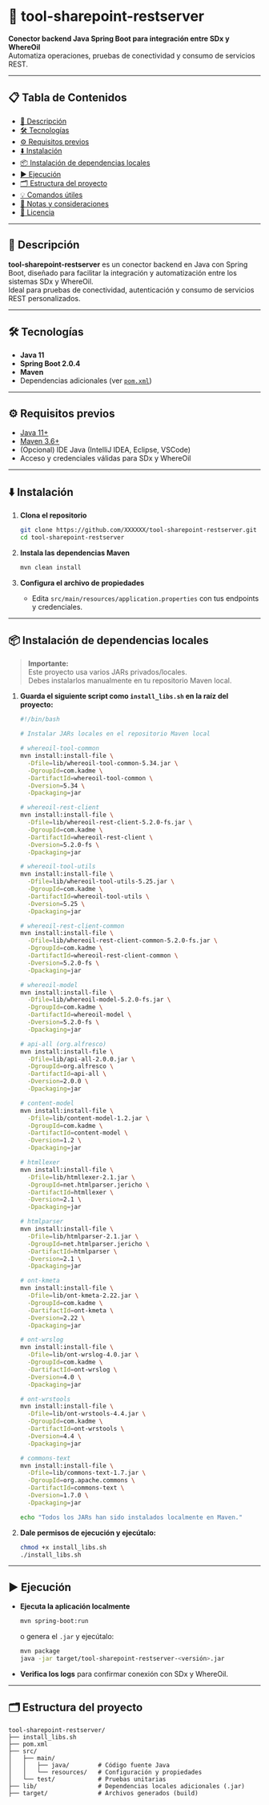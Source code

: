 # 🚀 tool-sharepoint-restserver

**Conector backend Java Spring Boot para integración entre SDx y WhereOil**  
Automatiza operaciones, pruebas de conectividad y consumo de servicios REST.

---

## 📋 Tabla de Contenidos

- [📝 Descripción](#-descripción)
- [🛠️ Tecnologías](#-tecnologías)
- [⚙️ Requisitos previos](#-requisitos-previos)
- [⬇️ Instalación](#️-instalación)
- [📦 Instalación de dependencias locales](#-instalación-de-dependencias-locales)
- [▶️ Ejecución](#️-ejecución)
- [🗂️ Estructura del proyecto](#️-estructura-del-proyecto)
- [💡 Comandos útiles](#-comandos-útiles)
- [🔖 Notas y consideraciones](#-notas-y-consideraciones)
- [📄 Licencia](#-licencia)

---

## 📝 Descripción

**tool-sharepoint-restserver** es un conector backend en Java con Spring Boot, diseñado para facilitar la integración y automatización entre los sistemas SDx y WhereOil.  
Ideal para pruebas de conectividad, autenticación y consumo de servicios REST personalizados.

---

## 🛠️ Tecnologías

- **Java 11**
- **Spring Boot 2.0.4**
- **Maven**
- Dependencias adicionales (ver [`pom.xml`](tool-sharepoint-restserver/pom.xml))

---

## ⚙️ Requisitos previos

- [Java 11+](https://adoptium.net/)
- [Maven 3.6+](https://maven.apache.org/)
- (Opcional) IDE Java (IntelliJ IDEA, Eclipse, VSCode)
- Acceso y credenciales válidas para SDx y WhereOil

---

## ⬇️ Instalación

1. **Clona el repositorio**
    ```bash
    git clone https://github.com/XXXXXX/tool-sharepoint-restserver.git
    cd tool-sharepoint-restserver
    ```

2. **Instala las dependencias Maven**
    ```bash
    mvn clean install
    ```

3. **Configura el archivo de propiedades**
    - Edita `src/main/resources/application.properties` con tus endpoints y credenciales.

---

## 📦 Instalación de dependencias locales

> **Importante:**  
> Este proyecto usa varios JARs privados/locales.  
> Debes instalarlos manualmente en tu repositorio Maven local.

1. **Guarda el siguiente script como `install_libs.sh` en la raíz del proyecto:**

    ```bash
    #!/bin/bash

    # Instalar JARs locales en el repositorio Maven local

    # whereoil-tool-common
    mvn install:install-file \
      -Dfile=lib/whereoil-tool-common-5.34.jar \
      -DgroupId=com.kadme \
      -DartifactId=whereoil-tool-common \
      -Dversion=5.34 \
      -Dpackaging=jar

    # whereoil-rest-client
    mvn install:install-file \
      -Dfile=lib/whereoil-rest-client-5.2.0-fs.jar \
      -DgroupId=com.kadme \
      -DartifactId=whereoil-rest-client \
      -Dversion=5.2.0-fs \
      -Dpackaging=jar

    # whereoil-tool-utils
    mvn install:install-file \
      -Dfile=lib/whereoil-tool-utils-5.25.jar \
      -DgroupId=com.kadme \
      -DartifactId=whereoil-tool-utils \
      -Dversion=5.25 \
      -Dpackaging=jar

    # whereoil-rest-client-common
    mvn install:install-file \
      -Dfile=lib/whereoil-rest-client-common-5.2.0-fs.jar \
      -DgroupId=com.kadme \
      -DartifactId=whereoil-rest-client-common \
      -Dversion=5.2.0-fs \
      -Dpackaging=jar

    # whereoil-model
    mvn install:install-file \
      -Dfile=lib/whereoil-model-5.2.0-fs.jar \
      -DgroupId=com.kadme \
      -DartifactId=whereoil-model \
      -Dversion=5.2.0-fs \
      -Dpackaging=jar      

    # api-all (org.alfresco)
    mvn install:install-file \
      -Dfile=lib/api-all-2.0.0.jar \
      -DgroupId=org.alfresco \
      -DartifactId=api-all \
      -Dversion=2.0.0 \
      -Dpackaging=jar

    # content-model
    mvn install:install-file \
      -Dfile=lib/content-model-1.2.jar \
      -DgroupId=com.kadme \
      -DartifactId=content-model \
      -Dversion=1.2 \
      -Dpackaging=jar

    # htmllexer
    mvn install:install-file \
      -Dfile=lib/htmllexer-2.1.jar \
      -DgroupId=net.htmlparser.jericho \
      -DartifactId=htmllexer \
      -Dversion=2.1 \
      -Dpackaging=jar

    # htmlparser
    mvn install:install-file \
      -Dfile=lib/htmlparser-2.1.jar \
      -DgroupId=net.htmlparser.jericho \
      -DartifactId=htmlparser \
      -Dversion=2.1 \
      -Dpackaging=jar

    # ont-kmeta
    mvn install:install-file \
      -Dfile=lib/ont-kmeta-2.22.jar \
      -DgroupId=com.kadme \
      -DartifactId=ont-kmeta \
      -Dversion=2.22 \
      -Dpackaging=jar

    # ont-wrslog
    mvn install:install-file \
      -Dfile=lib/ont-wrslog-4.0.jar \
      -DgroupId=com.kadme \
      -DartifactId=ont-wrslog \
      -Dversion=4.0 \
      -Dpackaging=jar

    # ont-wrstools
    mvn install:install-file \
      -Dfile=lib/ont-wrstools-4.4.jar \
      -DgroupId=com.kadme \
      -DartifactId=ont-wrstools \
      -Dversion=4.4 \
      -Dpackaging=jar

    # commons-text 
    mvn install:install-file \
      -Dfile=lib/commons-text-1.7.jar \
      -DgroupId=org.apache.commons \
      -DartifactId=commons-text \
      -Dversion=1.7.0 \
      -Dpackaging=jar

    echo "Todos los JARs han sido instalados localmente en Maven."
    ```

2. **Dale permisos de ejecución y ejecútalo:**

    ```bash
    chmod +x install_libs.sh
    ./install_libs.sh
    ```

---

## ▶️ Ejecución

- **Ejecuta la aplicación localmente**
    ```bash
    mvn spring-boot:run
    ```
    o genera el `.jar` y ejecútalo:
    ```bash
    mvn package
    java -jar target/tool-sharepoint-restserver-<versión>.jar
    ```

- **Verifica los logs** para confirmar conexión con SDx y WhereOil.

---

## 🗂️ Estructura del proyecto

```shell
tool-sharepoint-restserver/
├── install_libs.sh
├── pom.xml
├── src/
│   ├── main/
│   │   ├── java/        # Código fuente Java
│   │   └── resources/   # Configuración y propiedades
│   └── test/            # Pruebas unitarias
├── lib/                 # Dependencias locales adicionales (.jar)
├── target/              # Archivos generados (build)
